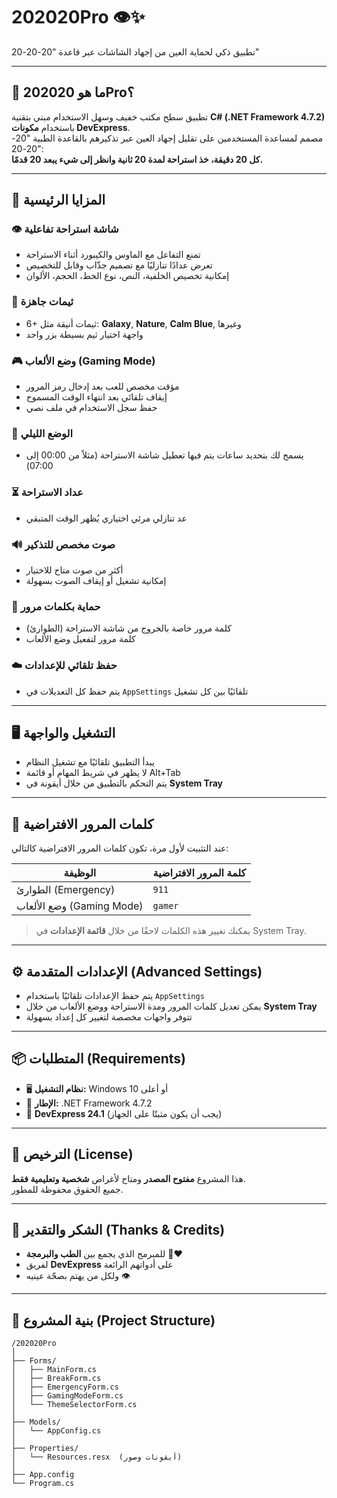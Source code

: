 # 202020Pro 👁️✨  
تطبيق ذكي لحماية العين من إجهاد الشاشات عبر قاعدة "20-20-20"

---

## 🎯 ما هو 202020Pro؟

تطبيق سطح مكتب خفيف وسهل الاستخدام مبني بتقنية **C# (.NET Framework 4.7.2)** باستخدام **مكونات DevExpress**.  
مصمم لمساعدة المستخدمين على تقليل إجهاد العين عبر تذكيرهم بالقاعدة الطبية "20-20-20":  
**كل 20 دقيقة، خذ استراحة لمدة 20 ثانية وانظر إلى شيء يبعد 20 قدمًا.**

---

## 🧠 المزايا الرئيسية

### 👁️ شاشة استراحة تفاعلية
- تمنع التفاعل مع الماوس والكيبورد أثناء الاستراحة
- تعرض عدادًا تنازليًا مع تصميم جذّاب وقابل للتخصيص
- إمكانية تخصيص الخلفية، النص، نوع الخط، الحجم، الألوان

### 🎨 ثيمات جاهزة
- 6+ ثيمات أنيقة مثل: **Galaxy**, **Nature**, **Calm Blue**, وغيرها
- واجهة اختيار ثيم بسيطة بزر واحد

### 🎮 وضع الألعاب (Gaming Mode)
- مؤقت مخصص للعب بعد إدخال رمز المرور
- إيقاف تلقائي بعد انتهاء الوقت المسموح
- حفظ سجل الاستخدام في ملف نصي

### 🌙 الوضع الليلي
- يسمح لك بتحديد ساعات يتم فيها تعطيل شاشة الاستراحة (مثلاً من 00:00 إلى 07:00)

### ⏳ عداد الاستراحة
- عد تنازلي مرئي اختياري يُظهر الوقت المتبقي

### 🔊 صوت مخصص للتذكير
- أكثر من صوت متاح للاختيار
- إمكانية تشغيل أو إيقاف الصوت بسهولة

### 🔐 حماية بكلمات مرور
- كلمة مرور خاصة بالخروج من شاشة الاستراحة (الطوارئ)
- كلمة مرور لتفعيل وضع الألعاب

### ☁️ حفظ تلقائي للإعدادات
- يتم حفظ كل التعديلات في `AppSettings` تلقائيًا بين كل تشغيل

---

## 🖥️ التشغيل والواجهة

- يبدأ التطبيق تلقائيًا مع تشغيل النظام
- لا يظهر في شريط المهام أو قائمة Alt+Tab
- يتم التحكم بالتطبيق من خلال أيقونة في **System Tray**

---

## 🔐 كلمات المرور الافتراضية

عند التثبيت لأول مرة، تكون كلمات المرور الافتراضية كالتالي:

| الوظيفة                  | كلمة المرور الافتراضية |
|---------------------------|-------------------------|
| الطوارئ (Emergency)       | `911`                   |
| وضع الألعاب (Gaming Mode)| `gamer`                 |

> يمكنك تغيير هذه الكلمات لاحقًا من خلال **قائمة الإعدادات** في System Tray.

---

## ⚙️ الإعدادات المتقدمة (Advanced Settings)

- يتم حفظ الإعدادات تلقائيًا باستخدام `AppSettings`
- يمكن تعديل كلمات المرور ومدة الاستراحة ووضع الألعاب من خلال **System Tray**
- تتوفر واجهات مخصصة لتغيير كل إعداد بسهولة

---

## 📦 المتطلبات (Requirements)

- 🖥️ **نظام التشغيل:** Windows 10 أو أعلى  
- 🔧 **الإطار:** .NET Framework 4.7.2  
- 🧩 **DevExpress 24.1** (يجب أن يكون مثبتًا على الجهاز)

---

## 📄 الترخيص (License)

هذا المشروع **مفتوح المصدر** ومتاح لأغراض **شخصية وتعليمية فقط**.  
جميع الحقوق محفوظة للمطور.

---

## 🙌 الشكر والتقدير (Thanks & Credits)

- للمبرمج الذي يجمع بين **الطب والبرمجة** ❤️‍🔥  
- لفريق **DevExpress** على أدواتهم الرائعة  
- ولكل من يهتم بصحّة عينيه 👁️

---

## 📁 بنية المشروع (Project Structure)

```plaintext
/202020Pro
│
├── Forms/
│   ├── MainForm.cs
│   ├── BreakForm.cs
│   ├── EmergencyForm.cs
│   ├── GamingModeForm.cs
│   └── ThemeSelectorForm.cs
│
├── Models/
│   └── AppConfig.cs
│
├── Properties/
│   └── Resources.resx  (أيقونات وصور)
│
├── App.config
└── Program.cs
